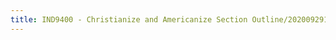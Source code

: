 ```yaml
---
title: IND9400 - Christianize and Americanize Section Outline/20200929131403718/20201002194102628
---
```


